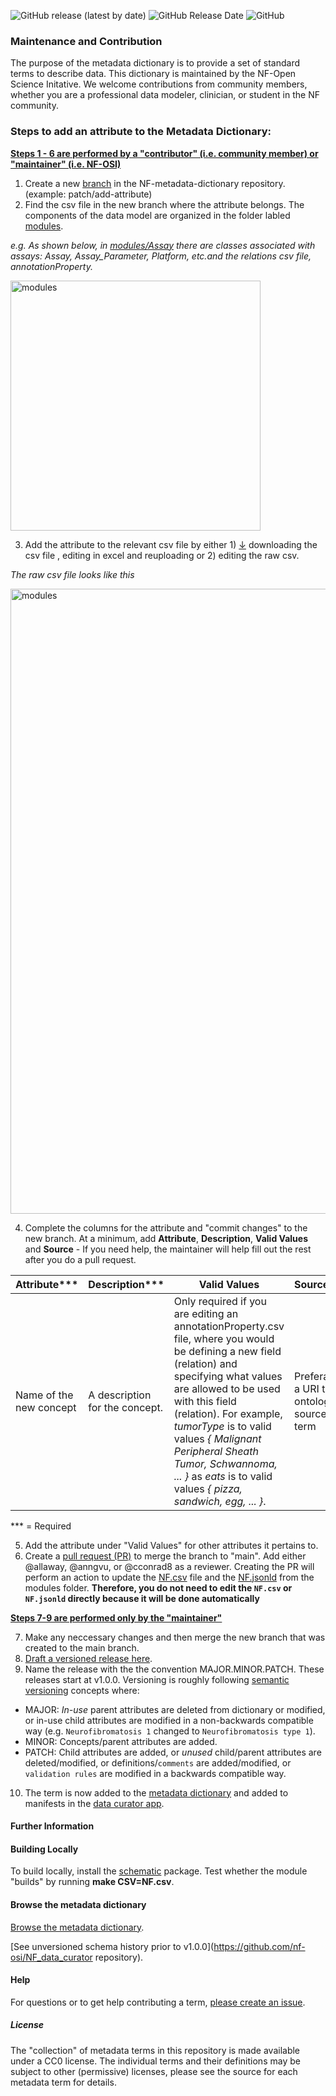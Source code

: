 <img alt="GitHub release (latest by date)" src="https://img.shields.io/github/v/release/nf-osi/nf-metadata-dictionary?label=latest%20release&display_name=release&style=flat-square">  <img alt="GitHub Release Date" src="https://img.shields.io/github/release-date/nf-osi/nf-metadata-dictionary?style=flat-square&color=orange">  <img alt="GitHub" src="https://img.shields.io/github/license/nf-osi/nf-metadata-dictionary?style=flat-square&color=red">

### Maintenance and Contribution

The purpose of the metadata dictionary is to provide a set of standard terms to describe data. 
This dictionary is maintained by the NF-Open Science Initative. We welcome contributions from community members, whether you are a professional data modeler, clinician, or student in the NF community.

### Steps to add an attribute to the Metadata Dictionary: 
<ins>**Steps 1 - 6 are performed by a "contributor" (i.e. community member) or "maintainer" (i.e. NF-OSI)**</ins>

1. Create a new [branch](https://github.com/nf-osi/nf-metadata-dictionary/branches) in the NF-metadata-dictionary repository. (example: patch/add-attribute)
2. Find the csv file in the new branch where the attribute belongs.  The components of the data model are organized in the folder labled [modules](https://github.com/nf-osi/nf-metadata-dictionary/tree/main/modules).

_e.g. As shown below, in [modules/Assay](https://github.com/nf-osi/nf-metadata-dictionary/tree/main/modules/Assay) there are classes associated with assays: Assay, Assay_Parameter, Platform, etc.and the relations csv file, annotationProperty._

<img src="https://user-images.githubusercontent.com/114612268/233366709-d2bbc499-f734-4224-9862-abc92f18b236.png" alt="modules" width="400"/>

3. Add the attribute to the relevant csv file by either 1) <ins>↓</ins> downloading the csv file , editing in excel and reuploading or 2) editing the raw csv.

_The raw csv file looks like this_

<img src="https://user-images.githubusercontent.com/114612268/233368135-88b830b0-b8c6-42c5-ac2f-01cc2e5d1333.png" alt="modules" width="1000"/>

4. Complete the columns for the attribute and "commit changes" to the new branch. At a minimum, add **Attribute**, **Description**, **Valid Values** and **Source** - 
If you need help, the maintainer will help fill out the rest after you do a pull request.

 Attribute*** | Description*** | Valid Values | Source***
---|---|---|---
 Name of the new concept | A description for the concept.   | Only required if you are editing an annotationProperty.csv file, where you would be defining a new field (relation) and specifying what values are allowed to be used with this field (relation). For example, _tumorType_ is to valid values _{ Malignant Peripheral Sheath Tumor, Schwannoma, ... }_ as _eats_ is to valid values _{ pizza, sandwich, egg, ... }_.  | Preferably a URI to an ontology source term

*** = Required

5. Add the attribute under "Valid Values" for other attributes it pertains to. 
6. Create a [pull request (PR)](https://github.com/nf-osi/nf-metadata-dictionary/compare) to merge the branch to "main". Add either @allaway, @anngvu, or @cconrad8 as a reviewer. Creating the PR will perform an action to update the [NF.csv](https://github.com/nf-osi/nf-metadata-dictionary/blob/main/NF.csv) file and the [NF.jsonld](https://github.com/nf-osi/nf-metadata-dictionary/blob/main/NF.jsonld) from the modules folder. **Therefore, you do not need to edit the `NF.csv` or `NF.jsonld` directly because it will be done automatically**

<ins>**Steps 7-9 are performed only by the "maintainer"**</ins>

7. Make any neccessary changes and then merge the new branch that was created to the main branch. 
8. [Draft a versioned release here](https://github.com/nf-osi/nf-metadata-dictionary/releases).
9. Name the release with the the convention MAJOR.MINOR.PATCH. These releases start at v1.0.0. Versioning is roughly following [semantic versioning](semver.org) concepts where: 

* MAJOR: *In-use* parent attributes are deleted from dictionary or modified, or in-use child attributes are modified in a non-backwards compatible way    (e.g. `Neurofibromatosis 1` changed to `Neurofibromatosis type 1`). 
* MINOR: Concepts/parent attributes are added. 
* PATCH: Child attributes are added, or *unused* child/parent attributes are deleted/modified, or definitions/`comments` are added/modified, or `validation rules` are modified in a backwards compatible way. 

10. The term is now added to the [metadata dictionary](https://nf-osi.github.io/nf-metadata-dictionary) and added to manifests in the [data curator app](https://sagebio.shinyapps.io/NF_data_curator/).

#### Further Information

#### Building Locally
To build locally, install the [schematic](https://github.com/Sage-Bionetworks/schematic) package. 
Test whether the module "builds" by running **make CSV=NF.csv**. 

#### Browse the metadata dictionary

[Browse the metadata dictionary](https://nf-osi.github.io/nf-metadata-dictionary).

[See unversioned schema history prior to v1.0.0](https://github.com/nf-osi/NF_data_curator repository).

#### Help

For questions or to get help contributing a term, [please create an issue](https://github.com/nf-osi/nf-metadata-dictionary/issues).

##### License

The "collection" of metadata terms in this repository is made available under a CC0 license. The individual terms and their definitions may be subject to other (permissive) licenses, please see the source for each metadata term for details. 
